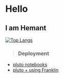 # Hello
## I am Hemant
[![Top Langs](https://github-readme-stats.vercel.app/api/top-langs/?username=themantra108)](https://github.com/themantra108/github-readme-stats)
> ### Deployment
  * [pluto notebooks](https://themantra108.github.io/kaggle/)
  * [pluto + using Franklin](https://themantra108.github.io/plutoTemplate/)
